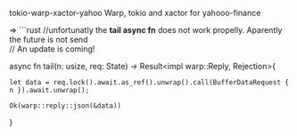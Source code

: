 tokio-warp-xactor-yahoo
Warp, tokio and xactor for yahooo-finance

=> ```rust
//unfortunatly the **tail async fn** does not work propelly. Aparently the future is not send  
// An update is coming!

async fn tail(n: usize, req: State) -> Result<impl warp::Reply, Rejection>{

    let data = req.lock().await.as_ref().unwrap().call(BufferDataRequest { n }).await.unwrap();

    Ok(warp::reply::json(&data))
}
```
